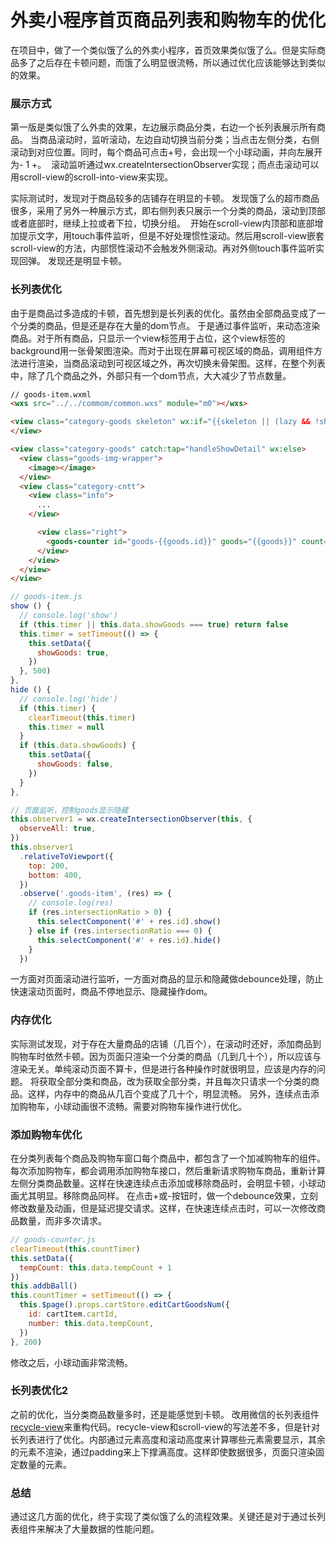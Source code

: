 # 外卖小程序首页商品列表和购物车的优化

在项目中，做了一个类似饿了么的外卖小程序，首页效果类似饿了么。但是实际商品多了之后存在卡顿问题，而饿了么明显很流畅，所以通过优化应该能够达到类似的效果。

### 展示方式  
第一版是类似饿了么外卖的效果，左边展示商品分类，右边一个长列表展示所有商品。 
当商品滚动时，监听滚动，左边自动切换当前分类；当点击左侧分类，右侧滚动到对应位置。同时，每个商品可点击+号，会出现一个小球动画，并向左展开为- 1 +。
<img :src="$withBase('/img/饿了么_1.jpg')" alt=""/>
滚动监听通过wx.createIntersectionObserver实现；而点击滚动可以用scroll-view的scroll-into-view来实现。

实际测试时，发现对于商品较多的店铺存在明显的卡顿。
发现饿了么的超市商品很多，采用了另外一种展示方式，即右侧列表只展示一个分类的商品，滚动到顶部或者底部时，继续上拉或者下拉，切换分组。
<img :src="$withBase('/img/饿了么_2.jpg')" alt=""/>
开始在scroll-view内顶部和底部增加提示文字，用touch事件监听，但是不好处理惯性滚动。然后用scroll-view嵌套scroll-view的方法，内部惯性滚动不会触发外侧滚动。再对外侧touch事件监听实现回弹。
发现还是明显卡顿。

### 长列表优化
由于是商品过多造成的卡顿，首先想到是长列表的优化。虽然由全部商品变成了一个分类的商品，但是还是存在大量的dom节点。
于是通过事件监听，来动态渲染商品。对于所有商品，只显示一个view标签用于占位，这个view标签的background用一张骨架图渲染。而对于出现在屏幕可视区域的商品，调用组件方法进行渲染，当商品滚动到可视区域之外，再次切换未骨架图。这样，在整个列表中，除了几个商品之外，外部只有一个dom节点，大大减少了节点数量。
````html
// goods-item.wxml
<wxs src="../../commom/common.wxs" module="m0"></wxs>

<view class="category-goods skeleton" wx:if="{{skeleton || (lazy && !showGoods)}}">
</view>

<view class="category-goods" catch:tap="handleShowDetail" wx:else>
  <view class="goods-img-wrapper">
    <image></image>
  </view>
  <view class="category-cntt">
    <view class="info">
      ...
    </view>

      <view class="right">
        <goods-counter id="goods-{{goods.id}}" goods="{{goods}}" count="{{m0.getGoodsCount(goods.id, cartStore.flatList)}}" businessStatus="{{businessStatus}}" cartStore="{{cartStore}}" catch:skuSelect="handleShowSkuSelect"></goods-counter>
      </view>
    </view>
  </view>
</view>
````
````js
// goods-item.js
show () {
  // console.log('show')
  if (this.timer || this.data.showGoods === true) return false
  this.timer = setTimeout(() => {
    this.setData({
      showGoods: true,
    })
  }, 500)
},
hide () {
  // console.log('hide')
  if (this.timer) {
    clearTimeout(this.timer)
    this.timer = null
  } 
  if (this.data.showGoods) {
    this.setData({
      showGoods: false,
    })
  }
},
````
````js
// 页面监听，控制goods显示隐藏
this.observer1 = wx.createIntersectionObserver(this, {
  observeAll: true,
})
this.observer1
  .relativeToViewport({
    top: 200,
    bottom: 400,
  })
  .observe('.goods-item', (res) => {
    // console.log(res)
    if (res.intersectionRatio > 0) {
      this.selectComponent('#' + res.id).show()
    } else if (res.intersectionRatio === 0) {
      this.selectComponent('#' + res.id).hide()
    }
  })
````
一方面对页面滚动进行监听，一方面对商品的显示和隐藏做debounce处理，防止快速滚动页面时，商品不停地显示、隐藏操作dom。

### 内存优化
实际测试发现，对于存在大量商品的店铺（几百个），在滚动时还好，添加商品到购物车时依然卡顿。因为页面只渲染一个分类的商品（几到几十个），所以应该与渲染无关。单纯滚动页面不算卡，但是进行各种操作时就很明显，应该是内存的问题。
将获取全部分类和商品，改为获取全部分类，并且每次只请求一个分类的商品。这样，内存中的商品从几百个变成了几十个，明显流畅。
另外，连续点击添加购物车，小球动画很不流畅。需要对购物车操作进行优化。

### 添加购物车优化
在分类列表每个商品及购物车窗口每个商品中，都包含了一个加减购物车的组件。
每次添加购物车，都会调用添加购物车接口，然后重新请求购物车商品，重新计算左侧分类商品数量。这样在快速连续点击添加或移除商品时，会明显卡顿，小球动画尤其明显。移除商品同样。
在点击+或-按钮时，做一个debounce效果，立刻修改数量及动画，但是延迟提交请求。这样，在快速连续点击时，可以一次修改商品数量，而非多次请求。
````js
// goods-counter.js
clearTimeout(this.countTimer)
this.setData({
  tempCount: this.data.tempCount + 1
})
this.addbBall()
this.countTimer = setTimeout(() => {
  this.$page().props.cartStore.editCartGoodsNum({
    id: cartItem.cartId,
    number: this.data.tempCount,
  })
}, 200)
````
修改之后，小球动画非常流畅。

### 长列表优化2
之前的优化，当分类商品数量多时，还是能感觉到卡顿。
改用微信的长列表组件[recycle-view](https://developers.weixin.qq.com/miniprogram/dev/extended/functional/recycle-view.html)来重构代码。recycle-view和scroll-view的写法差不多，但是针对长列表进行了优化。内部通过元素高度和滚动高度来计算哪些元素需要显示，其余的元素不渲染，通过padding来上下撑满高度。这样即使数据很多，页面只渲染固定数量的元素。

### 总结
通过这几方面的优化，终于实现了类似饿了么的流程效果。关键还是对于通过长列表组件来解决了大量数据的性能问题。